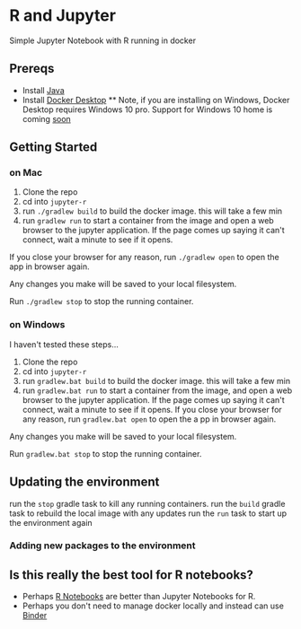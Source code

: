 # R and Jupyter
Simple Jupyter Notebook with R running in docker

## Prereqs
* Install [Java](https://java.com/en/download/manual.jsp)
* Install [Docker Desktop](https://www.docker.com/products/docker-desktop)
** Note, if you are installing on Windows, Docker Desktop requires Windows 10 pro.  Support for Windows 10 home is coming [soon](https://www.docker.com/blog/docker-desktop-for-windows-home-is-here/)

## Getting Started

### on Mac
1. Clone the repo
2. cd into `jupyter-r`
3. run `./gradlew build` to build the docker image.  this will take a few min
4. run `gradlew run` to start a container from the image and open a web browser to the jupyter application.  If the page comes up saying it can't connect, wait a minute to see if it opens.

If you close your browser for any reason, run ```./gradlew open``` to open the app in browser again.

Any changes you make will be saved to your local filesystem.

Run `./gradlew stop` to stop the running container.

### on Windows
I haven't tested these steps...

1. Clone the repo
2. cd into `jupyter-r`
3. run `gradlew.bat build` to build the docker image.  this will take a few min
4. run `gradlew.bat run` to start a container from the image, and open a web browser to the jupyter application.   If the page comes up saying it can't connect, wait a minute to see if it opens.
If you close your browser for any reason, run ```gradlew.bat open``` to open the a
pp in browser again.

Any changes you make will be saved to your local filesystem.

Run `gradlew.bat stop` to stop the running container.

## Updating the environment
run the `stop` gradle task to kill any running containers.
run the `build` gradle task to rebuild the local image with any updates
run the `run` task to start up the environment again
### Adding new packages to the environment
<to do>

## Is this really the best tool for R notebooks?
* Perhaps [R Notebooks](https://minimaxir.com/2017/06/r-notebooks/) are better than Jupyter Notebooks for R.
* Perhaps you don't need to manage docker locally and instead can use [Binder](https://mybinder.org/)
